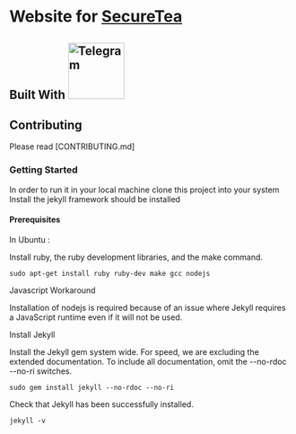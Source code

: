# Website for [SecureTea](https://securetea.org)

## Built With [<img src="https://jekyllrb.com/img/logo-2x.png" width="100" title="Telegram">](https://jekyllrb.com/)


## Contributing

Please read [CONTRIBUTING.md]

### Getting Started

In order to run it in your local machine clone this project into your system Install the
jekyll framework should be installed

#### Prerequisites

In Ubuntu :

Install ruby, the ruby development libraries, and the make command.

```
sudo apt-get install ruby ruby-dev make gcc nodejs
```

Javascript Workaround

Installation of nodejs is required because of an issue where Jekyll requires a JavaScript runtime even if it will not be used.

Install Jekyll

Install the Jekyll gem system wide. For speed, we are excluding the extended documentation. To include all documentation, omit the --no-rdoc --no-ri switches.

```
sudo gem install jekyll --no-rdoc --no-ri

```

Check that Jekyll has been successfully installed.

```
jekyll -v

```


